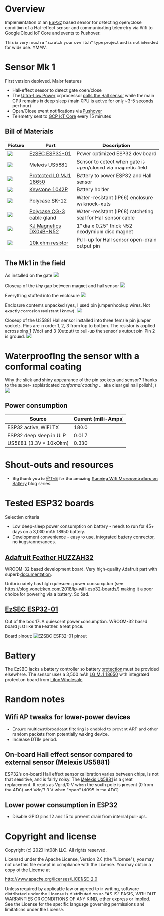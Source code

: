 # Overview

Implementation of an [ESP32](https://en.wikipedia.org/wiki/ESP32) based sensor for detecting open/close condition of a Hall-effect sensor 
and communicating telemetry via Wifi to Google Cloud IoT Core and events to Pushover.

This is very much a "scratch your own itch" type project and is not intended for wide use. YMMV.

# Sensor Mk 1 

First version deployed. Major features:

* Hall-effect sensor to detect gate open/close
* The [Ultra-Low Power](https://docs.espressif.com/projects/esp-idf/en/latest/esp32/api-guides/ulp.html) 
  coprocessor [polls the Hall sensor](src/ulp_prog.h) while the main CPU remains in 
  deep sleep (main CPU is active for only ~3-5 seconds per hour)
* Open/Close event notifications via [Pushover](https://pushover.net/)
* Telemetry sent to [GCP IoT Core](https://cloud.google.com/iot-core) every 15 minutes

## Bill of Materials 

| Picture | Part | Description | 
| ------- | ---- | ----------- |
| ![](doc/pics/small_ezsbc_board.jpg) | [EzSBC ESP32-01](https://www.ezsbc.com/index.php/products/wifi01-33.html) | Power optimized ESP32 dev board |
| ![](doc/pics/small_melexis-us5881.jpg) | [Melexis US5881](https://www.melexis.com/en/product/US5881/Unipolar-Hall-Effect-Switch-Low-Sensitivity) | Sensor to detect when gate is open/closed via magnetic field |
| ![](doc/pics/small_mj1pcb_large.jpg) | [Protected LG MJ1 18650](https://liionwholesale.com/collections/batteries/products/protected-lg-mj1-18650-battery-genuine-tested-10a-3500mah-button-top-wholesale-discount?variant=12530399684) | Battery to power ESP32 and Hall sensor |
| ![](doc/pics/small_keystone_1042p.jpg) | [Keystone 1042P](https://www.keyelco.com/product.cfm/product_id/918) | Battery holder |
| ![](doc/pics/small_polycase_sk-12.jpg) | [Polycase SK-12](https://www.polycase.com/sk-12) | Water-resistant (IP66) enclosure w/ knock-outs |
| ![](doc/pics/small_cable_gland_cg-30.jpg) | [Polycase CG-3 cable gland](https://www.polycase.com/cg3) | Water-resistant (IP68) ratcheting seal for Hall sensor cable |
| ![](doc/pics/small_dx04b-n52.jpg) | [KJ Magnetics DX04B-N52](https://www.kjmagnetics.com/proddetail.asp?prod=DX04B-N52) | 1" dia x 0.25" thick N52 neodymium disc magnet |
| ![](doc/pics/small_10k_resistor.jpg) | [10k ohm resistor](https://www.adafruit.com/product/2784) | Pull-up for Hall sensor open-drain output pin |

## The Mk1 in the field

As installed on the gate 
![](doc/pics/installed.jpg)

Closeup of the _tiny_ gap between magnet and hall sensor
![](doc/pics/sensor_closeup.jpg)

Everything stuffed into the enclosure
![](doc/pics/components_packed.jpg)

Enclosure contents unpacked (yes, I used pin jumper/hookup wires. Not exactly corrosion 
resistant I know).
![](doc/pics/components_detail.jpg)

Closeup of the US5881 Hall sensor installed into three female pin jumper sockets. Pins are
in order 1, 2, 3 from top to bottom. The resistor is applied across pins 1 (Vdd) and 
3 (Output) to pull-up the sensor's output pin. Pin 2 is ground. 
![](doc/pics/sensor_bare.jpg)

# Waterproofing the sensor with a conformal coating 

Why the slick and shiny appearance of the pin sockets and sensor? Thanks to the super-
sophisticated _conformal coating_ ... aka clear gel nail polish! ;) 
![](doc/pics/conformal_coating.jpg)


## Power consumption

| Source | Current (milli-Amps) |
| ------ | --------- |
| ESP32 active, WiFi TX   | 180.0   |
| ESP32 deep sleep in ULP |   0.017 |
| US5881 (3.3V * 10kOhm)  |   0.330 |

# Shout-outs and resources

* Big thank you to [@TvE](https://github.com/tve) for the amazing 
[Running Wifi Microcontrollers on Battery](https://blog.voneicken.com/projects/low-power-wifi-intro/)
blog series. 

# Tested ESP32 boards

Selection criteria

* Low deep-sleep power consumption on battery - needs to run for 45+ days on a 3,000 mAh 18650 battery.
* Development convenience - easy to use, integrated battery connector, no bugs/annoyances. 

## [Adafruit Feather HUZZAH32](https://www.adafruit.com/product/3405)

WROOM-32 based development board. Very high-quality Adafruit part with superb 
[documentation](https://learn.adafruit.com/adafruit-huzzah32-esp32-feather).

Unfortunately has high quiescent power consumption (see https://blog.voneicken.com/2018/lp-wifi-esp32-boards/) 
making it a poor choice for powering via a battery. So Sad.

## [EzSBC ESP32-01](https://www.ezsbc.com/index.php/products/wifi01-33.html)

Out of the box 17uA quiescent power consumption. WROOM-32 based board just like the Feather. Great price.

Board pinout: 
![EZSBC ESP32-01 pinout](doc/pics/ezsbc_esp32_pinout.jpg)

# Battery 

The EzSBC lacks a battery controller so battery [protection](https://learn.adafruit.com/li-ion-and-lipoly-batteries/protection-circuitry) 
must be provided elsewhere. The sensor uses a 3,500 mAh [LG MJ1 18650](https://cdn.shopify.com/s/files/1/0697/3395/files/Specification_INR18650MJ1_22.08.2014.pdf) 
with integrated protection board from [LiIon Wholesale](https://liionwholesale.com/collections/batteries/products/protected-lg-mj1-18650-battery-genuine-tested-10a-3500mah-button-top-wholesale-discount?variant=12530399684). 

# Random notes

## Wifi AP tweaks for lower-power devices

* Ensure multicast/broadcast filtering is enabled to prevent ARP and other random packets from
  potentially waking device. 
* Increase DTIM period.
 
## On-board Hall effect sensor compared to external sensor (Melexis US5881)

ESP32's on-board Hall effect sensor calibration varies between chips, is not that sensitive, 
and is fairly noisy. The [Melexis US5881](https://www.melexis.com/en/product/US5881/Unipolar-Hall-Effect-Switch-Low-Sensitivity) 
is a great replacement. It reads as Vgnd/0 V when the south pole is present (0 from the ADC) and 
Vdd/3.3 V when "open" (4095 in the ADC). 

## Lower power consumption in ESP32

* Disable GPIO pins 12 and 15 to prevent drain from internal pull-ups.

# Copyright and license

Copyright (c) 2020 int08h LLC. All rights reserved.

Licensed under the Apache License, Version 2.0 (the "License");
you may not use this file except in compliance with the License.
You may obtain a copy of the License at

  http://www.apache.org/licenses/LICENSE-2.0

Unless required by applicable law or agreed to in writing, software
distributed under the License is distributed on an "AS IS" BASIS,
WITHOUT WARRANTIES OR CONDITIONS OF ANY KIND, either express or implied.
See the License for the specific language governing permissions and
limitations under the License.